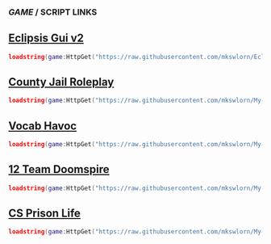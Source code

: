 ### *GAME* / **SCRIPT LINKS**

## [Eclipsis Gui v2](https://www.roblox.com/games/632574862/Eclipsis)

```lua
loadstring(game:HttpGet("https://raw.githubusercontent.com/mkswlorn/Eclipsis/main/EclipsisGUI%20V2"))();
```
## [County Jail Roleplay](https://www.roblox.com/games/6843988672/County-Jail-Roleplay)

```lua
loadstring(game:HttpGet("https://raw.githubusercontent.com/mkswlorn/My-Repo/main/County%20Jail%20Roleplay"))();
```
## [Vocab Havoc](https://www.roblox.com/games/8878258461/VOCAB-HAVOC)
```lua
loadstring(game:HttpGet("https://raw.githubusercontent.com/mkswlorn/My-Repo/main/VOCAB%20HAVOC"))();
```

## [12 Team Doomspire](https://www.roblox.com/games/5081956985/12-Team-Doomspire)

```lua
loadstring(game:HttpGet("https://raw.githubusercontent.com/mkswlorn/My-Repo/main/12%20Team%20Doomspire"))();
```
## [CS Prison Life](https://www.roblox.com/games/8278412720/CS-Prison-Life)

```lua
loadstring(game:HttpGet("https://raw.githubusercontent.com/mkswlorn/My-Repo/main/CS%20Prison%20Life"))();
```



